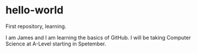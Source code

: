 # hello-world
First repository, learning.

I am James and I am learning the basics of GitHub. I will be taking Computer Science at A-Level starting in Spetember. 
